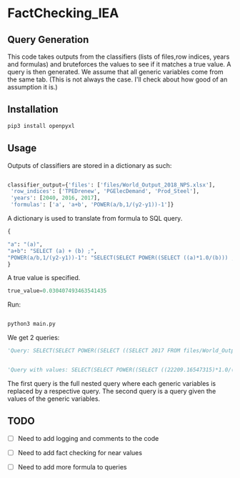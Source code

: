 # FactChecking_IEA
## Query Generation

This code takes outputs from the classifiers (lists of files,row indices, years and formulas) and bruteforces the values to see if it matches a true value. A query is then generated.
We assume that all generic variables come from the same tab. (This is not always the case. I'll check about how good of an assumption it is.)


## Installation

```bash
pip3 install openpyxl
```

## Usage

Outputs of classifiers are stored in a dictionary as such:

```python

classifier_output={'files': ['files/World_Output_2018_NPS.xlsx'],
 'row_indices': ['TPEDrenew', 'PGElecDemand', 'Prod_Steel'],
 'years': [2040, 2016, 2017],
 'formulas': ['a', 'a+b', 'POWER(a/b,1/(y2-y1))-1']}
```


A dictionary is used to translate from formula to SQL query.

```python
{

"a": "(a)", 
"a+b": "SELECT (a) + (b) ;", 
"POWER(a/b,1/(y2-y1))-1": "SELECT(SELECT POWER((SELECT ((a)*1.0/(b))) ,(SELECT 1/(SELECT (y2-y1)))))-1;"
}
```

A true value is specified.

```python
true_value=0.030407493463541435
```

Run:

```python

python3 main.py
```

We get 2 queries:

```python
'Query: SELECT(SELECT POWER((SELECT ((SELECT 2017 FROM files/World_Output_2018_NPS.xlsx!!PG WHERE UVN=='PGElecDemand';)*1.0/(SELECT 2016 FROM files/World_Output_2018_NPS.xlsx!!PG WHERE UVN=='PGElecDemand';))) ,(SELECT 1/(SELECT (2017-2016)))))-1;'


'Query with values: SELECT(SELECT POWER((SELECT ((22209.16547315)*1.0/(21553.76937186047))) ,(SELECT 1/(SELECT (2017-2016)))))-1;'
```


The first query is the full nested query where each generic variables is replaced by a respective query.
The second query is a query given the values of the generic variables.



## TODO
- [ ] Need to add logging and comments to the code
- [ ] Need to add fact checking for near values
- [ ] Need to add more formula to queries

